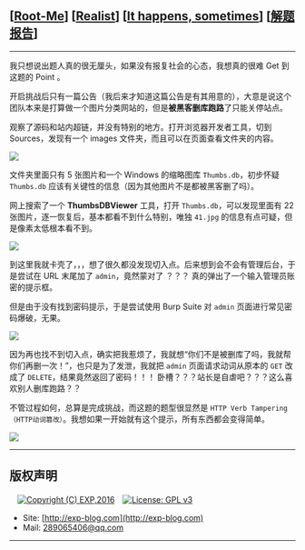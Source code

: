 ## [[Root-Me](https://www.root-me.org/)] [[Realist](https://www.root-me.org/en/Challenges/Realist/)] [[It happens, sometimes](https://www.root-me.org/en/Challenges/Realist/It-happens-sometimes-93)] [[解题报告](https://exp-blog.com/safe/ctf/rootme/realist/ithappens,sometimes/)]

------

我只想说出题人真的很无厘头，如果没有报复社会的心态，我想真的很难 Get 到这题的 Point 。

开启挑战后只有一篇公告（我后来才知道这篇公告是有其用意的），大意是说这个团队本来是打算做一个图片分类网站的，但是**被黑客删库跑路**了只能关停站点。

观察了源码和站内超链，并没有特别的地方。打开浏览器开发者工具，切到 Sources，发现有一个 images 文件夹，而且可以在页面查看文件夹的内容。

![](https://github.com/lyy289065406/CTF-Solving-Reports/blob/master/rootme/Realist/%5B01%5D%20%5B10P%5D%20It%20happens%2C%20sometimes/imgs/01.png)

文件夹里面只有 5 张图片和一个 Windows 的缩略图库 `Thumbs.db`，初步怀疑 `Thumbs.db` 应该有关键性的信息（因为其他图片不是都被黑客删了吗）。

网上搜索了一个 **ThumbsDBViewer** 工具，打开 `Thumbs.db`，可以发现里面有 22 张图片，逐一恢复后，基本都看不到什么特别，唯独 `41.jpg` 的信息有点可疑，但是像素太低根本看不到。

![](https://github.com/lyy289065406/CTF-Solving-Reports/blob/master/rootme/Realist/%5B01%5D%20%5B10P%5D%20It%20happens%2C%20sometimes/imgs/02.png)

到这里我就卡壳了，，，想了很久都没发现切入点。后来想到会不会有管理后台，于是尝试在 URL 末尾加了 `admin`，竟然蒙对了 ？？？ 真的弹出了一个输入管理员账密的提示框。

但是由于没有找到密码提示，于是尝试使用 Burp Suite 对 `admin` 页面进行常见密码爆破，无果。

![](https://github.com/lyy289065406/CTF-Solving-Reports/blob/master/rootme/Realist/%5B01%5D%20%5B10P%5D%20It%20happens%2C%20sometimes/imgs/03.png)

因为再也找不到切入点，确实把我惹烦了，我就想“你们不是被删库了吗，我就帮你们再删一次！”，也只是为了发泄，我就把 `admin` 页面请求动词从原本的 `GET` 改成了 `DELETE`，结果竟然返回了密码！！！ 卧槽？？？站长是自虐吧？？？这么喜欢别人删库跑路？？

不管过程如何，总算是完成挑战，而这题的题型很显然是 `HTTP Verb Tampering （HTTP动词篡改）`。我想如果一开始就有这个提示，所有东西都会变得简单。

![](https://github.com/lyy289065406/CTF-Solving-Reports/blob/master/rootme/Realist/%5B01%5D%20%5B10P%5D%20It%20happens%2C%20sometimes/imgs/04.png)

------

## 版权声明

　[![Copyright (C) EXP,2016](https://img.shields.io/badge/Copyright%20(C)-EXP%202016-blue.svg)](http://exp-blog.com)　[![License: GPL v3](https://img.shields.io/badge/License-GPL%20v3-blue.svg)](https://www.gnu.org/licenses/gpl-3.0)
  

- Site: [http://exp-blog.com](http://exp-blog.com) 
- Mail: <a href="mailto:289065406@qq.com?subject=[EXP's Github]%20Your%20Question%20（请写下您的疑问）&amp;body=What%20can%20I%20help%20you?%20（需要我提供什么帮助吗？）">289065406@qq.com</a>


------
